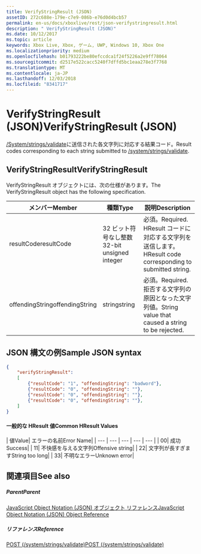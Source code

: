 ```yaml
---
title: VerifyStringResult (JSON)
assetID: 272c688e-179e-c7e9-086b-e76d0d4bcb57
permalink: en-us/docs/xboxlive/rest/json-verifystringresult.html
description: " VerifyStringResult (JSON)"
ms.date: 10/12/2017
ms.topic: article
keywords: Xbox Live, Xbox, ゲーム, UWP, Windows 10, Xbox One
ms.localizationpriority: medium
ms.openlocfilehash: b01793222be80efccdca1f24f5226a2e9ff78064
ms.sourcegitcommit: d2517e522cacc5240f7dffd5bc1eaa278e3f7768
ms.translationtype: MT
ms.contentlocale: ja-JP
ms.lasthandoff: 12/03/2018
ms.locfileid: "8341717"
---
```

# <a name="verifystringresult-json"></a><span data-ttu-id="9e1a2-104">VerifyStringResult (JSON)</span><span class="sxs-lookup"><span data-stu-id="9e1a2-104">VerifyStringResult (JSON)</span></span>
<span data-ttu-id="9e1a2-105">[/System/strings/validate](../uri/stringserver/uri-systemstringsvalidate.md)に送信された各文字列に対応する結果コード。</span><span class="sxs-lookup"><span data-stu-id="9e1a2-105">Result codes corresponding to each string submitted to [/system/strings/validate](../uri/stringserver/uri-systemstringsvalidate.md).</span></span>
<a id="ID4ER"></a>


## <a name="verifystringresult"></a><span data-ttu-id="9e1a2-106">VerifyStringResult</span><span class="sxs-lookup"><span data-stu-id="9e1a2-106">VerifyStringResult</span></span>

<span data-ttu-id="9e1a2-107">VerifyStringResult オブジェクトには、次の仕様があります。</span><span class="sxs-lookup"><span data-stu-id="9e1a2-107">The VerifyStringResult object has the following specification.</span></span>

| <span data-ttu-id="9e1a2-108">メンバー</span><span class="sxs-lookup"><span data-stu-id="9e1a2-108">Member</span></span>| <span data-ttu-id="9e1a2-109">種類</span><span class="sxs-lookup"><span data-stu-id="9e1a2-109">Type</span></span>| <span data-ttu-id="9e1a2-110">説明</span><span class="sxs-lookup"><span data-stu-id="9e1a2-110">Description</span></span>|
| --- | --- | --- |
| <span data-ttu-id="9e1a2-111">resultCode</span><span class="sxs-lookup"><span data-stu-id="9e1a2-111">resultCode</span></span>| <span data-ttu-id="9e1a2-112">32 ビット符号なし整数</span><span class="sxs-lookup"><span data-stu-id="9e1a2-112">32-bit unsigned integer</span></span>| <span data-ttu-id="9e1a2-113">必須。</span><span class="sxs-lookup"><span data-stu-id="9e1a2-113">Required.</span></span> <span data-ttu-id="9e1a2-114">HResult コードに対応する文字列を送信します。</span><span class="sxs-lookup"><span data-stu-id="9e1a2-114">HResult code corresponding to submitted string.</span></span>|
| <span data-ttu-id="9e1a2-115">offendingString</span><span class="sxs-lookup"><span data-stu-id="9e1a2-115">offendingString</span></span>| <span data-ttu-id="9e1a2-116">string</span><span class="sxs-lookup"><span data-stu-id="9e1a2-116">string</span></span>| <span data-ttu-id="9e1a2-117">必須。</span><span class="sxs-lookup"><span data-stu-id="9e1a2-117">Required.</span></span> <span data-ttu-id="9e1a2-118">拒否する文字列の原因となった文字列値。</span><span class="sxs-lookup"><span data-stu-id="9e1a2-118">String value that caused a string to be rejected.</span></span>|

<a id="ID4EXB"></a>


## <a name="sample-json-syntax"></a><span data-ttu-id="9e1a2-119">JSON 構文の例</span><span class="sxs-lookup"><span data-stu-id="9e1a2-119">Sample JSON syntax</span></span>


```json
{
    "verifyStringResult":
    [
        {"resultCode": "1", "offendingString": "badword"},
        {"resultCode": "0", "offendingString": ""},
        {"resultCode": "0", "offendingString": ""},
        {"resultCode": "0", "offendingString": ""},
    ]
}

```


#### <a name="common-hresult-values"></a><span data-ttu-id="9e1a2-120">一般的な HResult 値</span><span class="sxs-lookup"><span data-stu-id="9e1a2-120">Common HResult Values</span></span>

| <span data-ttu-id="9e1a2-121">値</span><span class="sxs-lookup"><span data-stu-id="9e1a2-121">Value</span></span>| <span data-ttu-id="9e1a2-122">エラーの名前</span><span class="sxs-lookup"><span data-stu-id="9e1a2-122">Error Name</span></span>|
| --- | --- | --- | --- | --- |
| <span data-ttu-id="9e1a2-123">0</span><span class="sxs-lookup"><span data-stu-id="9e1a2-123">0</span></span>| <span data-ttu-id="9e1a2-124">成功</span><span class="sxs-lookup"><span data-stu-id="9e1a2-124">Success</span></span>|
| <span data-ttu-id="9e1a2-125">1</span><span class="sxs-lookup"><span data-stu-id="9e1a2-125">1</span></span>| <span data-ttu-id="9e1a2-126">不快感を与える文字列</span><span class="sxs-lookup"><span data-stu-id="9e1a2-126">Offensive string</span></span>|
| <span data-ttu-id="9e1a2-127">2</span><span class="sxs-lookup"><span data-stu-id="9e1a2-127">2</span></span>| <span data-ttu-id="9e1a2-128">文字列が長すぎます</span><span class="sxs-lookup"><span data-stu-id="9e1a2-128">String too long</span></span>|
| <span data-ttu-id="9e1a2-129">3</span><span class="sxs-lookup"><span data-stu-id="9e1a2-129">3</span></span>| <span data-ttu-id="9e1a2-130">不明なエラー</span><span class="sxs-lookup"><span data-stu-id="9e1a2-130">Unknown error</span></span>|

<a id="ID4ELD"></a>


## <a name="see-also"></a><span data-ttu-id="9e1a2-131">関連項目</span><span class="sxs-lookup"><span data-stu-id="9e1a2-131">See also</span></span>

<a id="ID4END"></a>


##### <a name="parent"></a><span data-ttu-id="9e1a2-132">Parent</span><span class="sxs-lookup"><span data-stu-id="9e1a2-132">Parent</span></span>

[<span data-ttu-id="9e1a2-133">JavaScript Object Notation (JSON) オブジェクト リファレンス</span><span class="sxs-lookup"><span data-stu-id="9e1a2-133">JavaScript Object Notation (JSON) Object Reference</span></span>](atoc-xboxlivews-reference-json.md)


<a id="ID4EXD"></a>


##### <a name="reference"></a><span data-ttu-id="9e1a2-134">リファレンス</span><span class="sxs-lookup"><span data-stu-id="9e1a2-134">Reference</span></span>

[<span data-ttu-id="9e1a2-135">POST (/system/strings/validate)</span><span class="sxs-lookup"><span data-stu-id="9e1a2-135">POST (/system/strings/validate)</span></span>](../uri/stringserver/uri-systemstringsvalidatepost.md)
